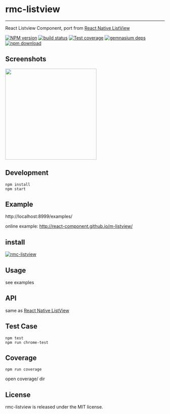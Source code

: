 # rmc-listview
---

React Listview Component, port from [React Native ListView](https://facebook.github.io/react-native/docs/listview.html#content)


[![NPM version][npm-image]][npm-url]
[![build status][travis-image]][travis-url]
[![Test coverage][coveralls-image]][coveralls-url]
[![gemnasium deps][gemnasium-image]][gemnasium-url]
[![npm download][download-image]][download-url]

[npm-image]: http://img.shields.io/npm/v/rmc-listview.svg?style=flat-square
[npm-url]: http://npmjs.org/package/rmc-listview
[travis-image]: https://img.shields.io/travis/react-component/m-listview.svg?style=flat-square
[travis-url]: https://travis-ci.org/react-component/m-listview
[coveralls-image]: https://img.shields.io/coveralls/react-component/m-listview.svg?style=flat-square
[coveralls-url]: https://coveralls.io/r/react-component/m-listview?branch=master
[gemnasium-image]: http://img.shields.io/gemnasium/react-component/m-listview.svg?style=flat-square
[gemnasium-url]: https://gemnasium.com/react-component/m-listview
[node-image]: https://img.shields.io/badge/node.js-%3E=_0.10-green.svg?style=flat-square
[node-url]: http://nodejs.org/download/
[download-image]: https://img.shields.io/npm/dm/rmc-listview.svg?style=flat-square
[download-url]: https://npmjs.org/package/rmc-listview


## Screenshots

<img src="https://os.alipayobjects.com/rmsportal/ddyjYtQFAIywppH.png" width="288"/>


## Development

```
npm install
npm start
```

## Example

http://localhost:8999/examples/

online example: http://react-component.github.io/m-listview/

## install

[![rmc-listview](https://nodei.co/npm/rmc-listview.png)](https://npmjs.org/package/rmc-listview)

## Usage
see examples

## API

same as [React Native ListView](https://facebook.github.io/react-native/docs/listview.html#content)

## Test Case

```
npm test
npm run chrome-test
```

## Coverage

```
npm run coverage
```

open coverage/ dir

## License

rmc-listview is released under the MIT license.
